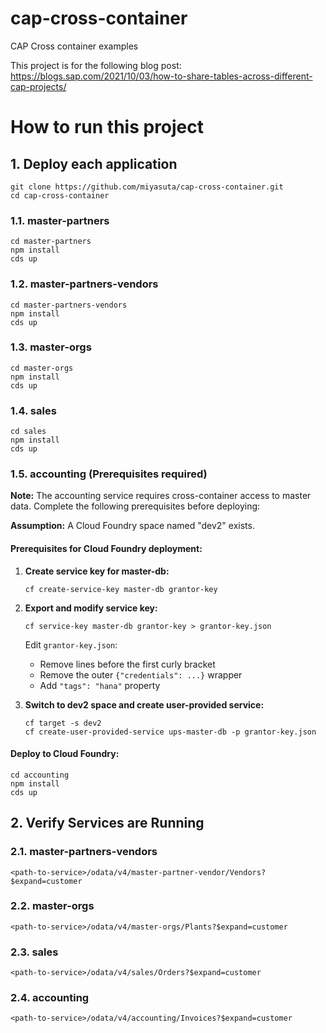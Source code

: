 # cap-cross-container
CAP Cross container examples 

This project is for the following blog post:
https://blogs.sap.com/2021/10/03/how-to-share-tables-across-different-cap-projects/

# How to run this project
## 1. Deploy each application
```
git clone https://github.com/miyasuta/cap-cross-container.git
cd cap-cross-container
```

### 1.1. master-partners
```
cd master-partners
npm install
cds up
```

### 1.2. master-partners-vendors
```
cd master-partners-vendors
npm install
cds up
```

### 1.3. master-orgs
```
cd master-orgs
npm install
cds up
```

### 1.4. sales
```
cd sales
npm install
cds up
```

### 1.5. accounting (Prerequisites required)

**Note:** The accounting service requires cross-container access to master data. Complete the following prerequisites before deploying:

**Assumption:** A Cloud Foundry space named "dev2" exists.

#### Prerequisites for Cloud Foundry deployment:
1. **Create service key for master-db:**
   ```
   cf create-service-key master-db grantor-key
   ```

2. **Export and modify service key:**
   ```
   cf service-key master-db grantor-key > grantor-key.json
   ```
   Edit `grantor-key.json`:
   - Remove lines before the first curly bracket
   - Remove the outer `{"credentials": ...}` wrapper
   - Add `"tags": "hana"` property

3. **Switch to dev2 space and create user-provided service:**
   ```
   cf target -s dev2
   cf create-user-provided-service ups-master-db -p grantor-key.json
   ```

#### Deploy to Cloud Foundry:
```
cd accounting
npm install
cds up
``` 

## 2. Verify Services are Running
### 2.1. master-partners-vendors 
```
<path-to-service>/odata/v4/master-partner-vendor/Vendors?$expand=customer
```

### 2.2. master-orgs
```
<path-to-service>/odata/v4/master-orgs/Plants?$expand=customer
```

### 2.3. sales
```
<path-to-service>/odata/v4/sales/Orders?$expand=customer
```

### 2.4. accounting
```
<path-to-service>/odata/v4/accounting/Invoices?$expand=customer
```



